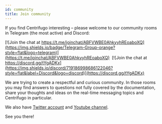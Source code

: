 ```yaml
---
id: community
title: Join community
---
```


If you find Centrifugo interesting – please welcome to our community rooms in Telegram (the most active) and Discord:

[![Join the chat at https://t.me/joinchat/ABFVWBE0AhkyyhREoaboXQ](https://img.shields.io/badge/Telegram-Group-orange?style=flat&logo=telegram)](https://t.me/joinchat/ABFVWBE0AhkyyhREoaboXQ) &nbsp;[![Join the chat at https://discord.gg/tYgADKx](https://img.shields.io/discord/719186998686122046?style=flat&label=Discord&logo=discord)](https://discord.gg/tYgADKx)

We are trying to create a respectful and curious community. In those rooms you may find answers to questions not fully covered by the documentation, share your thoughts and ideas on the real-time messaging topics and Centrifugo in particular.  

We also have [Twitter account](https://twitter.com/centrifugal_dev) and [Youtube channel](https://www.youtube.com/channel/UCdQmdbYM5pzqrrRFmt6KA1Q).

See you there!
